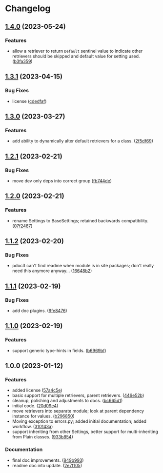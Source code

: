 # Changelog

## [1.4.0](https://github.com/xyngular/py-xsettings/compare/v1.3.1...v1.4.0) (2023-05-24)


### Features

* allow a retriever to return `Default` sentinel value to indicate other retrievers should be skipped and default value for setting used. ([b3fa359](https://github.com/xyngular/py-xsettings/commit/b3fa359b2e6f6371cda98dc939debf7e723f83c0))

## [1.3.1](https://github.com/xyngular/py-xsettings/compare/v1.3.0...v1.3.1) (2023-04-15)


### Bug Fixes

* license ([cdedfaf](https://github.com/xyngular/py-xsettings/commit/cdedfaf0506f53b23f720e60e36e21543a96eddb))

## [1.3.0](https://github.com/xyngular/py-xsettings/compare/v1.2.1...v1.3.0) (2023-03-27)


### Features

* add ability to dynamically alter default retrievers for a class. ([2f5df69](https://github.com/xyngular/py-xsettings/commit/2f5df69ef2ed57c871be1d6a020f64672efa2d7b))

## [1.2.1](https://github.com/xyngular/py-xsettings/compare/v1.2.0...v1.2.1) (2023-02-21)


### Bug Fixes

* move dev only deps into correct group ([fb744de](https://github.com/xyngular/py-xsettings/commit/fb744de2333716b2d279b8aa6ad20dfd12374617))

## [1.2.0](https://github.com/xyngular/py-xsettings/compare/v1.1.2...v1.2.0) (2023-02-21)


### Features

* rename Settings to BaseSettings; retained backwards compatibility. ([07f2487](https://github.com/xyngular/py-xsettings/commit/07f24873fa6cd76a764db68e4ca1753d8d6da833))

## [1.1.2](https://github.com/xyngular/py-xsettings/compare/v1.1.1...v1.1.2) (2023-02-20)


### Bug Fixes

* pdoc3 can't find readme when module is in site packages; don't really need this anymore anyway... ([16648b2](https://github.com/xyngular/py-xsettings/commit/16648b2fe00cc63c566495728e3b5af8b6e0cf87))

## [1.1.1](https://github.com/xyngular/py-xsettings/compare/v1.1.0...v1.1.1) (2023-02-19)


### Bug Fixes

* add doc plugins. ([6fe8476](https://github.com/xyngular/py-xsettings/commit/6fe8476e22476fbc923970143d6dd9138a96038c))

## [1.1.0](https://github.com/xyngular/py-xsettings/compare/v1.0.0...v1.1.0) (2023-02-19)


### Features

* support generic type-hints in fields. ([b6969bf](https://github.com/xyngular/py-xsettings/commit/b6969bf133da5296bd0cfaa660f03aeaf8b3f206))

## 1.0.0 (2023-01-12)


### Features

* added license ([57a4c5e](https://github.com/xyngular/py-xsettings/commit/57a4c5e7bbccb91aad57259fb26f27d69e0d5c9c))
* basic support for multiple retrievers, parent retrievers. ([446e52b](https://github.com/xyngular/py-xsettings/commit/446e52bc628b589c4e95aa66b7f0c7086b94d91b))
* cleanup, polishing and adjustments to docs. ([bc665d1](https://github.com/xyngular/py-xsettings/commit/bc665d11dcd56673550f6bbee562b236b936bafc))
* initial code. ([20d09e4](https://github.com/xyngular/py-xsettings/commit/20d09e46d36549c88012debb2774d34c551dca3c))
* move retrievers into separate module; look at parent dependency instance for values. ([b296850](https://github.com/xyngular/py-xsettings/commit/b296850a142744f231ae66c862b8015ff7e8b76c))
* Moving exception to errors.py; added initial documentation; added workflow. ([310143a](https://github.com/xyngular/py-xsettings/commit/310143a71a556838961e5821fdc7c8ea77879a6b))
* support inheriting from other Settings, better support for multi-inheriting from Plain classes. ([933b854](https://github.com/xyngular/py-xsettings/commit/933b8542d013fa4a7b095514fd30942bc5489b45))


### Documentation

* final doc improvements. ([849b993](https://github.com/xyngular/py-xsettings/commit/849b9935635b0cf606af25ece651e69055703ccf))
* readme doc into update. ([2e7f105](https://github.com/xyngular/py-xsettings/commit/2e7f1050a7816cbd0a007fc18ff1445f92fddf49))
